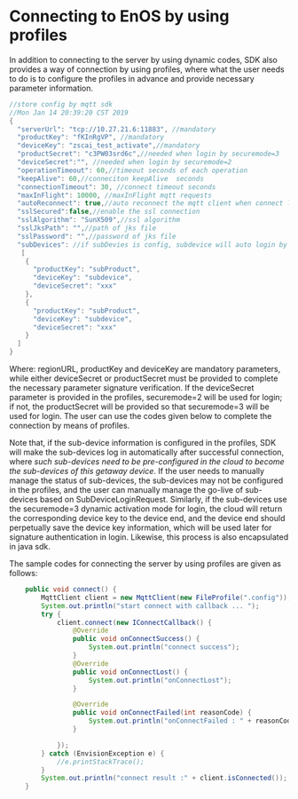 # Connecting to EnOS by using profiles

In addition to connecting to the server by using dynamic codes, SDK also provides a way of connection by using profiles, where what the user needs to do is to configure the profiles in advance and provide necessary parameter information.

```java
//store config by mqtt sdk
//Mon Jan 14 20:39:20 CST 2019
{
  "serverUrl": "tcp://10.27.21.6:11883", //mandatory
  "productKey": "fKInRgVP", //mandatory
  "deviceKey": "zscai_test_activate",//mandatory
  "productSecret": "c3PW03srd6c",//needed when login by securemode=3
  "deviceSecret":"", //needed when login by securemode=2
  "operationTimeout": 60,//timeout seconds of each operation
  "keepAlive": 60,//conneciton keepAlive  seconds
  "connectionTimeout": 30, //connect timeout seconds
  "maxInFlight": 10000, //maxInFlight mqtt requests
  "autoReconnect": true,//auto reconnect the mqtt client when connect lost
  "sslSecured":false,//enable the ssl connection
  "sslAlgorithm": "SunX509",//ssl algorithm
  "sslJksPath": "",//path of jks file
  "sslPassword": "",//password of jks file
  "subDevices": //if subDevies is config, subdevice will auto login by sdk when mqtt connection build
   [
    {
      "productKey": "subProduct",
      "deviceKey": "subdevice",
      "deviceSecret": "xxx"
    },
    {
      "productKey": "subProduct",
      "deviceKey": "subdevice",
      "deviceSecret": "xxx"
    }
  ]
}
```

Where: regionURL, productKey and deviceKey are mandatory parameters, while either deviceSecret or productSecret must be provided to complete the necessary parameter signature verification.
If the deviceSecret parameter is provided in the profiles, securemode=2 will be used for login; if not, the productSecret will be provided so that securemode=3 will be used for login.
The user can use the codes given below to complete the connection by means of profiles.

Note that, if the sub-device information is configured in the profiles, SDK will make the sub-devices log in automatically after successful connection, where *such sub-devices need to be pre-configured in the cloud to become the sub-devices of this getaway device*.  If the user needs to manually manage the status of sub-devices, the sub-devices may not be configured in the profiles, and the user can manually manage the go-live of sub-devices based on SubDeviceLoginRequest.
Similarly, if the sub-devices use the securemode=3 dynamic activation mode for login, the cloud will return the corresponding device key to the device end, and the device end should perpetually save the device key information, which will be used later for signature authentication in login. Likewise, this process is also encapsulated in java sdk.

The sample codes for connecting the server by using profiles are given as follows:

```java
    public void connect() {
        MqttClient client = new MqttClient(new FileProfile(".config"));
        System.out.println("start connect with callback ... ");
        try {
            client.connect(new IConnectCallback() {
                @Override
                public void onConnectSuccess() {
                    System.out.println("connect success");
                }
                @Override
                public void onConnectLost() {
                    System.out.println("onConnectLost");
                }

                @Override
                public void onConnectFailed(int reasonCode) {
                    System.out.println("onConnectFailed : " + reasonCode);
                }

            });
        } catch (EnvisionException e) {
            //e.printStackTrace();
        }
        System.out.println("connect result :" + client.isConnected());
    }
```
